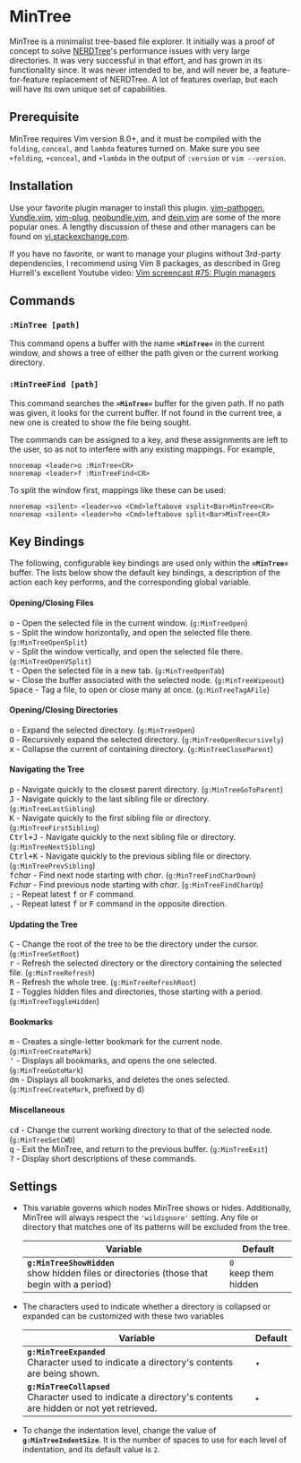 # MinTree

MinTree is a minimalist tree-based file explorer. It initially was a proof of concept to solve [NERDTree](https://github.com/scrooloose/nerdtree)'s performance issues with very large directories. It was very successful in that effort, and has grown in its functionality since. It was never intended to be, and will never be, a feature-for-feature replacement of NERDTree. A lot of features overlap, but each will have its own unique set of capabilities.

## Prerequisite

MinTree requires Vim version 8.0+, and it must be compiled with the `folding`, `conceal`, and `lambda` features turned on. Make sure you see `+folding`, `+conceal`, and `+lambda` in the output of `:version` or `vim --version`.

## Installation

Use your favorite plugin manager to install this plugin. [vim-pathogen](https://github.com/tpope/vim-pathogen), [Vundle.vim](https://github.com/VundleVim/Vundle.vim), [vim-plug](https://github.com/junegunn/vim-plug), [neobundle.vim](https://github.com/Shougo/neobundle.vim), and [dein.vim](https://github.com/Shougo/dein.vim) are some of the more popular ones. A lengthy discussion of these and other managers can be found on [vi.stackexchange.com](https://vi.stackexchange.com/questions/388/what-is-the-difference-between-the-vim-plugin-managers).

If you have no favorite, or want to manage your plugins without 3rd-party dependencies, I recommend using Vim 8 packages, as described in Greg Hurrell's excellent Youtube video: [Vim screencast #75: Plugin managers](https://www.youtube.com/watch?v=X2_R3uxDN6g)

## Commands

### `:MinTree [path]`
This command opens a buffer with the name **`=MinTree=`** in the current window, and shows a tree of either the path given or the current working directory.

### `:MinTreeFind [path]`
This command searches the **`=MinTree=`** buffer for the given path. If no path was given, it looks for the current buffer. If not found in the current tree, a new one is created to show the file being sought.

The commands can be assigned to a key, and these assignments are left to the user, so as not to interfere with any existing mappings. For example,

```vim
nnoremap <leader>o :MinTree<CR>
nnoremap <leader>f :MinTreeFind<CR>
```

To split the window first, mappings like these can be used:

```vim
nnoremap <silent> <leader>vo <Cmd>leftabove vsplit<Bar>MinTree<CR>
nnoremap <silent> <leader>ho <Cmd>leftabove split<Bar>MinTree<CR>
```

## Key Bindings

The following, configurable key bindings are used only within the **`=MinTree=`** buffer. The lists below show the default key bindings, a description of the action each key performs, and the corresponding global variable.

#### Opening/Closing Files
<kbd>o</kbd> - Open the selected file in the current window. (`g:MinTreeOpen`)
<br><kbd>s</kbd> - Split the window horizontally, and open the selected file there. (`g:MinTreeOpenSplit`)
<br><kbd>v</kbd> - Split the window vertically, and open the selected file there. (`g:MinTreeOpenVSplit`)
<br><kbd>t</kbd> - Open the selected file in a new tab. (`g:MinTreeOpenTab`)
<br><kbd>w</kbd> - Close the buffer associated with the selected node. (`g:MinTreeWipeout`)
<br><kbd>Space</kbd> - Tag a file, to open or close many at once. (`g:MinTreeTagAFile`)
#### Opening/Closing Directories
<kbd>o</kbd> - Expand the selected directory. (`g:MinTreeOpen`)
<br><kbd>O</kbd> - Recursively expand the selected directory. (`g:MinTreeOpenRecursively`)
<br><kbd>x</kbd> - Collapse the current of containing directory. (`g:MinTreeCloseParent`)
#### Navigating the Tree
<kbd>p</kbd> - Navigate quickly to the closest parent directory. (`g:MinTreeGoToParent`)
<br><kbd>J</kbd> - Navigate quickly to the last sibling file or directory. (`g:MinTreeLastSibling`)
<br><kbd>K</kbd> - Navigate quickly to the first sibling file or directory. (`g:MinTreeFirstSibling`)
<br><kbd>Ctrl+J</kbd> - Navigate quickly to the next sibling file or directory. (`g:MinTreeNextSibling`) <br><kbd>Ctrl+K</kbd> - Navigate quickly to the previous sibling file or directory. (`g:MinTreePrevSibling`)
<br><kbd>f</kbd>*char* - Find next node starting with *char*. (`g:MinTreeFindCharDown`)
<br><kbd>F</kbd>*char* - Find previous node starting with *char*. (`g:MinTreeFindCharUp`)
<br><kbd>;</kbd> - Repeat latest <kbd>f</kbd> or <kbd>F</kbd> command.
<br><kbd>,</kbd> - Repeat latest <kbd>f</kbd> or <kbd>F</kbd> command in the opposite direction.
#### Updating the Tree
<kbd>C</kbd> - Change the root of the tree to be the directory under the cursor. (`g:MinTreeSetRoot`)
<br><kbd>r</kbd> - Refresh the selected directory or the directory containing the selected file. (`g:MinTreeRefresh`)
<br><kbd>R</kbd> - Refresh the whole tree. (`g:MinTreeRefreshRoot`)
<br><kbd>I</kbd> - Toggles hidden files and directories, those starting with a period. (`g:MinTreeToggleHidden`)
#### Bookmarks
<kbd>m</kbd> - Creates a single-letter bookmark for the current node. (`g:MinTreeCreateMark`)
<br><kbd>'</kbd> - Displays all bookmarks, and opens the one selected. (`g:MinTreeGotoMark`)
<br><kbd>dm</kbd> - Displays all bookmarks, and deletes the ones selected. (`g:MinTreeCreateMark`, prefixed by <kbd>d</kbd>)
#### Miscellaneous
<kbd>cd</kbd> - Change the current working directory to that of the selected node. (`g:MinTreeSetCWD`)
<br><kbd>q</kbd> - Exit the MinTree, and return to the previous buffer. (`g:MinTreeExit`)
<br><kbd>?</kbd> - Display short descriptions of these commands.

## Settings

* This variable governs which nodes MinTree shows or hides. Additionally, MinTree will always respect the `'wildignore'` setting. Any file or directory that matches one of its patterns will be excluded from the tree.

    Variable | Default
    --- | ---
    **`g:MinTreeShowHidden`**<br>show hidden files or directories (those that begin with a period) | `0`<br>keep them hidden

* The characters used to indicate whether a directory is collapsed or expanded can be customized with these two variables

    Variable | Default
    --- | ---
    **`g:MinTreeExpanded`**<br>Character used to indicate a directory's contents are being shown. | `▾`
    **`g:MinTreeCollapsed`**<br>Character used to indicate a directory's contents are hidden or not yet retrieved. | `▸`

* To change the indentation level, change the value of **`g:MinTreeIndentSize`**. It is the number of spaces to use for each level of indentation, and its default value is `2`.
